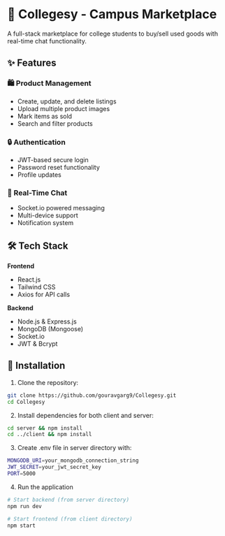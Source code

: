 # 🚀 Collegesy - Campus Marketplace   

A full-stack marketplace for college students to buy/sell used goods with real-time chat functionality.

## ✨ Features  

### 🛍️ Product Management  
- Create, update, and delete listings  
- Upload multiple product images  
- Mark items as sold  
- Search and filter products  

### 🔒 Authentication  
- JWT-based secure login  
- Password reset functionality  
- Profile updates  

### 💬 Real-Time Chat  
- Socket.io powered messaging  
- Multi-device support  
- Notification system  

## 🛠️ Tech Stack  

**Frontend**  
- React.js  
- Tailwind CSS  
- Axios for API calls  

**Backend**  
- Node.js & Express.js  
- MongoDB (Mongoose)  
- Socket.io  
- JWT & Bcrypt  

## 🚀 Installation  

1. Clone the repository:
```bash
git clone https://github.com/gouravgarg9/Collegesy.git
cd Collegesy
```
2. Install dependencies for both client and server:
```bash
cd server && npm install
cd ../client && npm install
```
3. Create .env file in server directory with:
```bash
MONGODB_URI=your_mongodb_connection_string
JWT_SECRET=your_jwt_secret_key
PORT=5000
```
4. Run the application
```bash
# Start backend (from server directory)
npm run dev

# Start frontend (from client directory)
npm start
```
